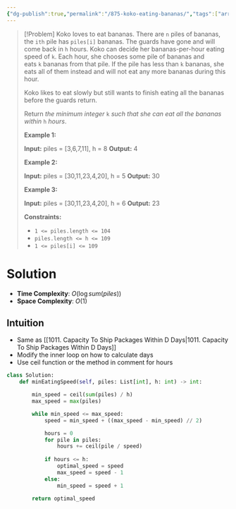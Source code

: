 ```yaml
---
{"dg-publish":true,"permalink":"/875-koko-eating-bananas/","tags":["array","binarySearch"]}
---
```


>[!Problem]
>Koko loves to eat bananas. There are `n` piles of bananas, the `ith` pile has `piles[i]` bananas. The guards have gone and will come back in `h` hours.
> Koko can decide her bananas-per-hour eating speed of `k`. Each hour, she chooses some pile of bananas and eats `k` bananas from that pile. If the pile has less than `k` bananas, she eats all of them instead and will not eat any more bananas during this hour.
> 
> Koko likes to eat slowly but still wants to finish eating all the bananas before the guards return.
> 
> Return _the minimum integer_ `k` _such that she can eat all the bananas within_ `h` _hours_.
> 
> **Example 1:**
> 
> **Input:** piles = [3,6,7,11], h = 8
> **Output:** 4
> 
> **Example 2:**
> 
> **Input:** piles = [30,11,23,4,20], h = 5
> **Output:** 30
> 
> **Example 3:**
> 
> **Input:** piles = [30,11,23,4,20], h = 6
> **Output:** 23
> 
> **Constraints:**
> 
> - `1 <= piles.length <= 104`
> - `piles.length <= h <= 109`
> - `1 <= piles[i] <= 109`

# Solution
- **Time Complexity**: $O(\log{sum(piles)})$
- **Space Complexity**: $O(1)$
## Intuition
- Same as [[1011. Capacity To Ship Packages Within D Days\|1011. Capacity To Ship Packages Within D Days]]
- Modify the inner loop on how to calculate days
- Use ceil function or the method in comment for hours
```python
class Solution:
    def minEatingSpeed(self, piles: List[int], h: int) -> int:

        min_speed = ceil(sum(piles) / h)
        max_speed = max(piles)

        while min_speed <= max_speed:
            speed = min_speed + ((max_speed - min_speed) // 2)

            hours = 0
            for pile in piles:
                hours += ceil(pile / speed)
            
            if hours <= h:
                optimal_speed = speed
                max_speed = speed - 1
            else:
                min_speed = speed + 1
        
        return optimal_speed
```
